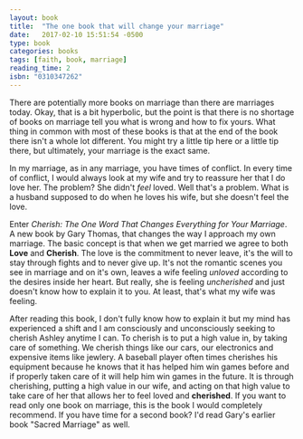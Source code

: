 ```yaml
---
layout: book
title:  "The one book that will change your marriage"
date:   2017-02-10 15:51:54 -0500
type: book
categories: books
tags: [faith, book, marriage]
reading_time: 2
isbn: "0310347262"
---
```

There are potentially more books on marriage than there are marriages today. Okay, that is a bit hyperbolic, but the point is that there is no shortage of books on marriage tell you what is wrong and how to fix yours. What thing in common with most of these books is that at the end of the book there isn't a whole lot different. You might try a little tip here or a little tip there, but ultimately, your marriage is the exact same.

In my marriage, as in any marriage, you have times of conflict. In every time of conflict, I would always look at my wife and try to reassure her that I do love her. The problem? She didn't _feel_ loved. Well that's a problem. What is a husband supposed to do when he loves his wife, but she doesn't feel the love.

Enter _Cherish: The One Word That Changes Everything for Your Marriage_. A new book by Gary Thomas, that changes the way I approach my own marriage. The basic concept is that when we get married we agree to both **Love** and **Cherish**. The love is the commitment to never leave, it's the will to stay through fights and to never give up. It's not the romantic scenes you see in marriage and on it's own, leaves a wife feeling _unloved_ according to the desires inside her heart. But really, she is feeling _uncherished_ and just doesn't know how to explain it to you. At least, that's what my wife was feeling.

After reading this book, I don't fully know how to explain it but my mind has experienced a shift and I am consciously and unconsciously seeking to cherish Ashley anytime I can. To cherish is to put a high value in, by taking care of something. We cherish things like our cars, our electronics and expensive items like jewlery. A baseball player often times cherishes his equipment because he knows that it has helped him win games before and if properly taken care of it will help him win games in the future. It is through cherishing, putting a high value in our wife, and acting on that high value to take care of her that allows her to feel loved and **cherished**. If you want to read only one book on marriage, this is the book I would completely recommend. If you have time for a second book? I'd read Gary's earlier book "Sacred Marriage" as well.